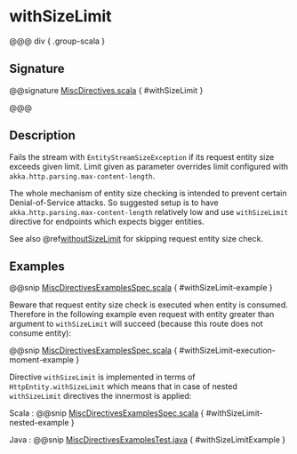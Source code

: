 # withSizeLimit

@@@ div { .group-scala }

## Signature

@@signature [MiscDirectives.scala]($akka-http$/akka-http/src/main/scala/akka/http/scaladsl/server/directives/MiscDirectives.scala) { #withSizeLimit }

@@@

## Description

Fails the stream with `EntityStreamSizeException` if its request entity size exceeds given limit. Limit given
as parameter overrides limit configured with `akka.http.parsing.max-content-length`.

The whole mechanism of entity size checking is intended to prevent certain Denial-of-Service attacks.
So suggested setup is to have `akka.http.parsing.max-content-length` relatively low and use `withSizeLimit`
directive for endpoints which expects bigger entities.

See also @ref[withoutSizeLimit](withoutSizeLimit.md) for skipping request entity size check.

## Examples

@@snip [MiscDirectivesExamplesSpec.scala]($test$/scala/docs/http/scaladsl/server/directives/MiscDirectivesExamplesSpec.scala) { #withSizeLimit-example }

Beware that request entity size check is executed when entity is consumed. Therefore in the following example
even request with entity greater than argument to `withSizeLimit` will succeed (because this route
does not consume entity):

@@snip [MiscDirectivesExamplesSpec.scala]($test$/scala/docs/http/scaladsl/server/directives/MiscDirectivesExamplesSpec.scala) { #withSizeLimit-execution-moment-example }

Directive `withSizeLimit` is implemented in terms of `HttpEntity.withSizeLimit` which means that in case of
nested `withSizeLimit` directives the innermost is applied:

Scala
:  @@snip [MiscDirectivesExamplesSpec.scala]($test$/scala/docs/http/scaladsl/server/directives/MiscDirectivesExamplesSpec.scala) { #withSizeLimit-nested-example }

Java
:  @@snip [MiscDirectivesExamplesTest.java]($test$/java/docs/http/javadsl/server/directives/MiscDirectivesExamplesTest.java) { #withSizeLimitExample }
